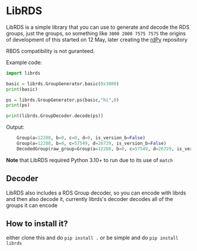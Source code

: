 # LibRDS

LibRDS is a simple library that you can use to generate and decode the RDS groups, just the groups, so something like `3000 2000 7575 7575` the origins of development of this started on 12 May, later creating the [rdPy](https://github.com/KubaPro010/rdPy) repository

RBDS compatibility is not guranteed.

Example code:

```python
import librds

basic = librds.GroupGenerator.basic(0x3000)
print(basic)

ps = librds.GroupGenerator.ps(basic,"hi",0)
print(ps)

print(librds.GroupDecoder.decode(ps))
```

Output:

```python
    Group(a=12288, b=0, c=0, d=0, is_version_b=False)
    Group(a=12288, b=0, c=57549, d=26729, is_version_b=False)
    DecodedGroup(raw_group=Group(a=12288, b=0, c=57549, d=26729, is_version_b=False), pi=12288, tp=False, pty=0, group=GroupIdentifier(group_number=0, group_version=False), details=PSDetails(segment=0, di_dpty=False, ta=False, text='hi', af=AlternativeFrequencyEntryDecoded(is_af=False, af_freq=0, af_freq1=0, lfmf_follows=False, all_af_lenght=0)))
```

**Note** that LibRDS required Python 3.10+ to run due to its use of `match`

## Decoder

LibRDS also includes a RDS Group decoder, so you can encode with librds and then also decode it, currently librds's decoder decodes all of the groups it can encode

## How to install it?

either clone this and do `pip install .` or be simple and do `pip install librds`
